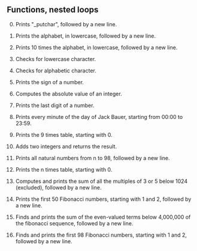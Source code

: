 ## Functions, nested loops
0. Prints "_putchar", followed by a new line.

1. Prints the alphabet, in lowercase, followed by a new line.

2. Prints 10 times the alphabet, in lowercase, followed by a new line.

3. Checks for lowercase character.

4. Checks for alphabetic character.

5. Prints the sign of a number.

6. Computes the absolute value of an integer.

7. Prints the last digit of a number.

8. Prints every minute of the day of Jack Bauer, starting from 00:00 to 23:59.

9. Prints the 9 times table, starting with 0.

10. Adds two integers and returns the result.

11. Prints all natural numbers from n to 98, followed by a new line.

100. Prints the n times table, starting with 0.

101. Computes and prints the sum of all the multiples of 3 or 5 below 1024 (excluded), followed by a new line.

102. Prints the first 50 Fibonacci numbers, starting with 1 and 2, followed by a new line.

103. Finds and prints the sum of the even-valued terms below 4,000,000 of the fibonacci sequence, followed by a new line.

104. Finds and prints the first 98 Fibonacci numbers, starting with 1 and 2, followed by a new line.
